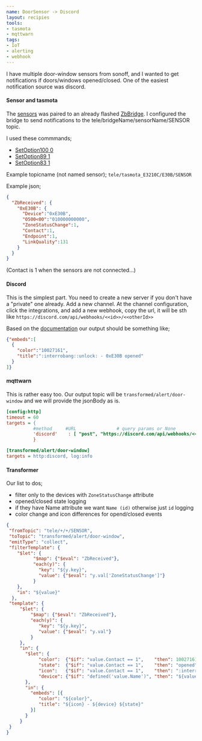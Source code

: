 ```yaml
---
name: DoorSensor -> Discord
layout: recipies
tools:
- tasmota
- mqttwarn
tags:
- IoT
- alerting
- webhook
---
```


I have multiple door-window sensors from sonoff, and I wanted to get notifications if doors/windows opened/closed.
One of the easiest notification source was discord.

#### Sensor and tasmota
The [sensors](https://www.itead.cc/sonoff-snzb-04-zigbee-wireless-door-window-sensor.html) was paired to an already flashed [ZbBridge](https://www.itead.cc/sonoff-zbbridge.html).
I configured the bridge to send notifications to the tele/bridgeName/sensorName/SENSOR topic.

I used these commmands;
 - [SetOption100 0](https://tasmota.github.io/docs/Commands/#setoption100)
 - [SetOption89 1](https://tasmota.github.io/docs/Commands/#setoption89)
 - [SetOption83 1](https://tasmota.github.io/docs/Commands/#setoption83)

Example topicname (not named sensor); `tele/tasmota_E3210C/E30B/SENSOR`

Example json;
```json
{
  "ZbReceived": {
    "0xE30B": {
      "Device":"0xE30B",
      "0500<00":"010000000000",
      "ZoneStatusChange":1,
      "Contact":1,
      "Endpoint":1,
      "LinkQuality":131
    }
  }
}
```
(Contact is 1 when the sensors are not connected...)

#### Discord
This is the simplest part. You need to create a new server if you don't have a "private" one already.
Add a new channel. At the channel configuration, click the integrations, and add a new webhook, copy the url, it will be sth like `https://discord.com/api/webhooks/<<id>>/<<otherId>>`

Based on the [documentation](https://discord.com/developers/docs/resources/webhook#execute-webhook) our output should be something like;
```json
{"embeds":[
  {
    "color":"10027161",
    "title":":interrobang::unlock: - 0xE30B opened"
  }
]}
```

#### mqttwarn
This is rather easy too. Our output topic will be `transformed/alert/door-window` and we will provide the jsonBody as is.

```ini
[config:http]
timeout = 60
targets = {
          #method     #URL               # query params or None                              # list auth # Json
          'discord'    : [ "post", "https://discord.com/api/webhooks/<<id>>/<<otherId>>", None, None, True ]
          }

[transformed/alert/door-window]
targets = http:discord, log:info
```

#### Transformer
Our list to dos;
 - filter only to the devices with `ZoneStatusChange` attribute
 - opened/closed state logging
 - if they have Name attribute we want `Name (id)` otherwise just `id` logging
 - color change and icon differences for opend/closed events

```json
{
 "fromTopic": "tele/+/+/SENSOR",
 "toTopic": "transformed/alert/door-window",
 "emitType": "collect",
 "filterTemplate": {
    "$let": {
          "$map": {"$eval": "ZbReceived"},
          "each(y)": {
            "key": "${y.key}", 
            "value": {"$eval": "y.val['ZoneStatusChange']"}
          }
    },
    "in": "${value}"
  },
 "template": {
     "$let": {
         "$map": {"$eval": "ZbReceived"},
         "each(y)": {
            "key": "${y.key}",
            "value": {"$eval": "y.val"}
         }
     },
     "in": {
       "$let": {
            "color":  {"$if": "value.Contact == 1",    "then": 10027161, "else": 10066176},
            "state":  {"$if": "value.Contact == 1",    "then": "opened", "else": "closed"},
            "icon":   {"$if": "value.Contact == 1",    "then": ":interrobang::unlock:", "else": ":lock:"},
            "device": {"$if": "defined('value.Name')", "then": "${value.Name} (_${value.Device}_)", "else": "${value.Device}"}
       },
       "in": {
         "embeds": [{
            "color": "${color}",
            "title": "${icon} - ${device} ${state}"
         }]
       }
     }
 }
}
```
